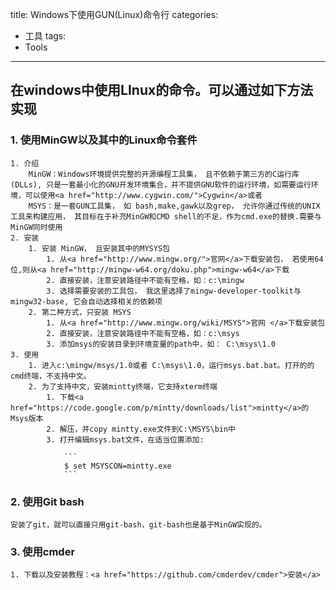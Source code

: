 title: Windows下使用GUN(Linux)命令行
categories:
- 工具
tags:
- Tools
---
## 在windows中使用LInux的命令。可以通过如下方法实现
### 1. 使用MinGW以及其中的Linux命令套件
    1. 介绍
        MinGW：Windows环境提供完整的开源编程工具集， 且不依赖于第三方的C运行库(DLLs), 只是一套最小化的GNU开发环境集合，并不提供GNU软件的运行环境，如需要运行环境，可以使用<a href="http://www.cygwin.com/">Cygwin</a>或者
        MSYS：是一套GUN工具集， 如 bash,make,gawk以及grep， 允许你通过传统的UNIX工具来构建应用， 其目标在于补充MinGW和CMD shell的不足，作为cmd.exe的替换.需要与MinGW同时使用
    2. 安装
        1. 安装 MinGW， 且安装其中的MYSYS包
            1. 从<a href="http://www.mingw.org/">官网</a>下载安装包， 若使用64位,则从<a href="http://mingw-w64.org/doku.php">mingw-w64</a>下载
            2. 直接安装，注意安装路径中不能有空格，如：c:\mingw
            3. 选择需要安装的工具包， 我这里选择了mingw-developer-toolkit与mingw32-base, 它会自动选择相关的依赖项
        2. 第二种方式，只安装 MSYS
            1. 从<a href="http://www.mingw.org/wiki/MSYS">官网 </a>下载安装包
            2. 直接安装，注意安装路径中不能有空格，如：c:\msys
            3. 添加msys的安装目录到环境变量的path中，如： C:\msys\1.0
    3. 使用
        1. 进入c:\mingw/msys/1.0或者 C:\msys\1.0，运行msys.bat.bat。打开的的cmd终端，不支持中文。
        2. 为了支持中文，安装mintty终端，它支持xterm终端
            1. 下载<a href="https://code.google.com/p/mintty/downloads/list">mintty</a>的Msys版本
            2. 解压，并copy mintty.exe文件到C:\MSYS\bin中
            3. 打开编辑msys.bat文件，在适当位置添加:
            
                ```
                $ set MSYSCON=mintty.exe
                ```

### 2. 使用Git bash
    安装了git，就可以直接只用git-bash，git-bash也是基于MinGW实现的。

### 3. 使用cmder
    1. 下载以及安装教程：<a href="https://github.com/cmderdev/cmder">安装</a>